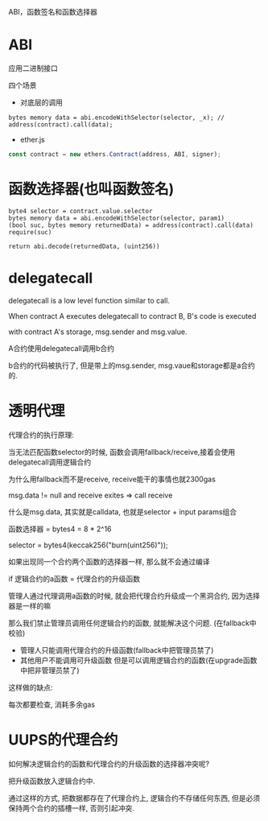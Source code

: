 ABI，函数签名和函数选择器

# ABI
应用二进制接口

四个场景

* 对底层的调用
```solidity
bytes memory data = abi.encodeWithSelector(selector, _x); // 
address(contract).call(data);
```

* ether.js
```js
const contract = new ethers.Contract(address, ABI, signer);
```

# 函数选择器(也叫函数签名)

```
byte4 selector = contract.value.selector
bytes memory data = abi.encodeWithSelector(selector, param1)
(bool suc, bytes memory returnedData) = address(contract).call(data)
require(suc)

return abi.decode(returnedData, (uint256))
```

# delegatecall

delegatecall is a low level function similar to call.

When contract A executes delegatecall to contract B, B's code is executed

with contract A's storage, msg.sender and msg.value.

A合约使用delegatecall调用b合约

b合约的代码被执行了, 但是带上的msg.sender, msg.vaue和storage都是a合约的.

# 透明代理

代理合约的执行原理: 

当无法匹配函数selector的时候, 函数会调用fallback/receive,接着会使用delegatecall调用逻辑合约

为什么用fallback而不是receive, receive能干的事情也就2300gas

msg.data != null and receive exites => call receive

什么是msg.data, 其实就是calldata, 也就是selector + input params组合

函数选择器 = bytes4 = 8 * 2^16

selector = bytes4(keccak256("burn(uint256)"));

如果出现同一个合约两个函数的选择器一样, 那么就不会通过编译

if 逻辑合约的a函数 = 代理合约的升级函数

管理人通过代理调用a函数的时候, 就会把代理合约升级成一个黑洞合约, 因为选择器是一样的嘛

那么我们禁止管理员调用任何逻辑合约的函数, 就能解决这个问题. (在fallback中校验)

* 管理人只能调用代理合约的升级函数(fallback中把管理员禁了)
* 其他用户不能调用可升级函数 但是可以调用逻辑合约的函数(在upgrade函数中把非管理员禁了)

这样做的缺点: 

每次都要检查, 消耗多余gas


# UUPS的代理合约

如何解决逻辑合约的函数和代理合约的升级函数的选择器冲突呢?

把升级函数放入逻辑合约中.

通过这样的方式, 把数据都存在了代理合约上, 逻辑合约不存储任何东西, 但是必须保持两个合约的插槽一样, 否则引起冲突.




